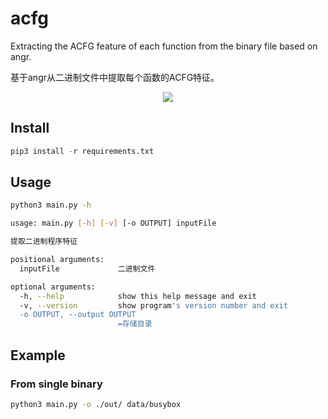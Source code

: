 # acfg
Extracting the ACFG feature of each function from the binary file based on angr.

基于angr从二进制文件中提取每个函数的ACFG特征。

<p align="center">
    <img src="https://cdn.jsdelivr.net/gh/mayuanucas/acfg/data/acfg.svg"/>
</p>


## Install
```python
pip3 install -r requirements.txt
```

## Usage
```bash
python3 main.py -h

usage: main.py [-h] [-v] [-o OUTPUT] inputFile

提取二进制程序特征

positional arguments:
  inputFile             二进制文件

optional arguments:
  -h, --help            show this help message and exit
  -v, --version         show program's version number and exit
  -o OUTPUT, --output OUTPUT
                        =存储目录
```

## Example

### From single binary
```bash
python3 main.py -o ./out/ data/busybox
```